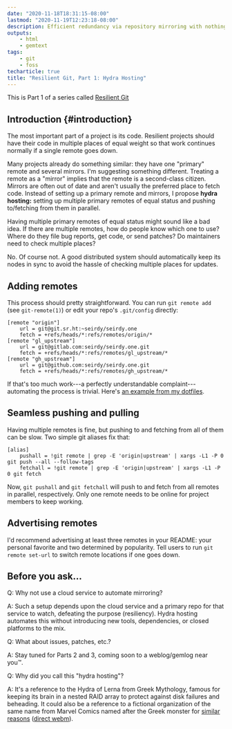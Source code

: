 ```yaml
---
date: "2020-11-18T18:31:15-08:00"
lastmod: "2020-11-19T12:23:18-08:00"
description: Efficient redundancy via repository mirroring with nothing but git.
outputs:
    - html
    - gemtext
tags:
    - git
    - foss
techarticle: true
title: "Resilient Git, Part 1: Hydra Hosting"
---
```

<div role="note">

This is Part 1 of a series called <a itemprop="relatedLink" href="../../../../2020/11/17/git-workflow-0/">Resilient Git</a>

</div>

<section role="doc-introduction">

Intro&shy;duction {#introduction}
-----------------

The most important part of a project is its code. Resilient projects should have their code in multiple places of equal weight so that work continues normally if a single remote goes down.

Many projects already do something similar: they have one "primary" remote and several mirrors. I'm suggesting something different. Treating a remote as a "mirror" implies that the remote is a second-class citizen. Mirrors are often out of date and aren't usually the preferred place to fetch code. Instead of setting up a primary remote and mirrors, I propose **hydra hosting:** setting up multiple primary remotes of equal status and pushing to/fetching from them in parallel.

Having multiple primary remotes of equal status might sound like a bad idea. If there are multiple remotes, how do people know which one to use? Where do they file bug reports, get code, or send patches? Do maintainers need to check multiple places?

No. Of course not. A good distributed system should automatically keep its nodes in sync to avoid the hassle of checking multiple places for updates.

</section>

Adding remotes
--------------

This process should pretty straightforward. You can run `git remote add` (see `git-remote(1)`) or edit your repo's `.git/config` directly:

```
[remote "origin"]
	url = git@git.sr.ht:~seirdy/seirdy.one
	fetch = +refs/heads/*:refs/remotes/origin/*
[remote "gl_upstream"]
	url = git@gitlab.com:seirdy/seirdy.one.git
	fetch = +refs/heads/*:refs/remotes/gl_upstream/*
[remote "gh_upstream"]
	url = git@github.com:seirdy/seirdy.one.git
	fetch = +refs/heads/*:refs/remotes/gh_upstream/*
```

If that's too much work---a perfectly understandable complaint---automating the process is trivial. Here's [an example from my dotfiles](https://git.sr.ht/~seirdy/dotfiles/tree/master/Executables/shell-scripts/bin/git-remote-setup).

Seamless pushing and pulling
----------------------------

Having multiple remotes is fine, but pushing to and fetching from all of them can be slow. Two simple git aliases fix that:

```
[alias]
	pushall = !git remote | grep -E 'origin|upstream' | xargs -L1 -P 0 git push --all --follow-tags
	fetchall = !git remote | grep -E 'origin|upstream' | xargs -L1 -P 0 git fetch
```

Now, `git pushall` and `git fetchall` will push to and fetch from all remotes in parallel, respectively. Only one remote needs to be online for project members to keep working.

Advertising remotes
-------------------

I'd recommend advertising at least three remotes in your README: your personal favorite and two determined by popularity. Tell users to run `git remote set-url` to switch remote locations if one goes down.

Before you ask...
-----------------

Q: Why not use a cloud service to automate mirroring?

A: Such a setup depends upon the cloud service and a primary repo for that service to watch, defeating the purpose (resiliency). Hydra hosting automates this without introducing new tools, dependencies, or closed platforms to the mix.

Q: What about issues, patches, etc.?

A: Stay tuned for Parts 2 and 3, coming soon to a weblog/gemlog near you™.

Q: Why did you call this "hydra hosting"?

A: It's a reference to the Hydra of Lerna from Greek Mythology, famous for keeping its brain in a nested RAID array to protect against disk failures and beheading. It could also be a reference to a fictional organization of the same name from Marvel Comics named after the Greek monster for [similar reasons](https://www.youtube.com/watch?v=assccoyvntI&t=37) ([direct webm](https://seirdy.one/misc/hail_hydra.webm)).

